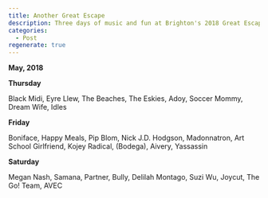 ```yaml
---
title: Another Great Escape
description: Three days of music and fun at Brighton's 2018 Great Escape festival.
categories:
  - Post
regenerate: true
---
```

**May, 2018**

**Thursday**

Black Midi, Eyre Llew, The Beaches, The Eskies, Adoy, Soccer Mommy, Dream Wife, Idles

**Friday**

Boniface, Happy Meals, Pip Blom, Nick J.D. Hodgson, Madonnatron, Art School Girlfriend, Kojey Radical, (Bodega), Aivery, Yassassin

**Saturday**

Megan Nash, Samana, Partner, Bully, Delilah Montago, Suzi Wu, Joycut, The Go! Team, AVEC
